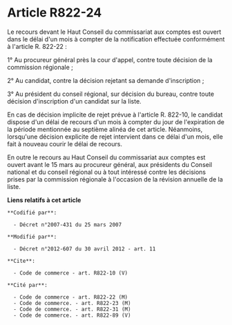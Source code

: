 # Article R822-24

Le recours devant le Haut Conseil du commissariat aux comptes est ouvert dans le délai d'un mois à compter de la notification
effectuée conformément à l'article R. 822-22 : 

1° Au procureur général près la cour d'appel, contre toute décision de la commission régionale ; 

2° Au candidat, contre la décision rejetant sa demande d'inscription ; 

3° Au président du conseil régional, sur décision du bureau, contre toute décision d'inscription d'un candidat sur la liste. 

En cas de décision implicite de rejet prévue à l'article R. 822-10, le candidat dispose d'un délai de recours d'un mois à
compter du jour de l'expiration de la période mentionnée au septième alinéa de cet article. Néanmoins, lorsqu'une décision
explicite de rejet intervient dans ce délai d'un mois, elle fait à nouveau courir le délai de recours. 

En outre le recours au Haut Conseil du commissariat aux comptes est ouvert avant le 15 mars au procureur général, aux
présidents du Conseil national et du conseil régional ou à tout intéressé contre les décisions prises par la commission
régionale à l'occasion de la révision annuelle de la liste.

**Liens relatifs à cet article**

	**Codifié par**:

	  - Décret n°2007-431 du 25 mars 2007

	**Modifié par**:

	  - Décret n°2012-607 du 30 avril 2012 - art. 11

	**Cite**:

	  - Code de commerce - art. R822-10 (V)

	**Cité par**:

	  - Code de commerce - art. R822-22 (M)
	  - Code de commerce. - art. R822-23 (M)
	  - Code de commerce. - art. R822-31 (M)
	  - Code de commerce. - art. R822-89 (V)

